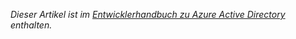 *Dieser Artikel ist im [Entwicklerhandbuch zu Azure Active Directory](../articles/active-directory/active-directory-developers-guide.md) enthalten.*

<!---HONumber=July15_HO3-->